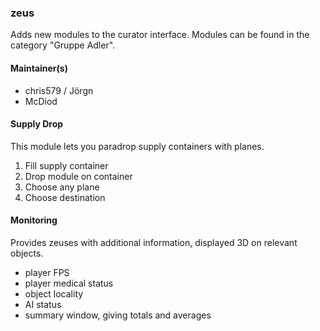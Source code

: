 ### zeus
Adds new modules to the curator interface. Modules can be found in the category "Gruppe Adler".

#### Maintainer(s)
* chris579 / Jörgn
* McDiod

#### Supply Drop
This module lets you paradrop supply containers with planes.

1. Fill supply container
2. Drop module on container
3. Choose any plane
4. Choose destination

#### Monitoring
Provides zeuses with additional information, displayed 3D on relevant objects.

* player FPS
* player medical status
* object locality
* AI status
* summary window, giving totals and averages
